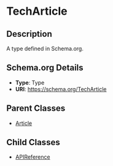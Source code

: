 # TechArticle

## Description
A type defined in Schema.org.

## Schema.org Details
- **Type**: Type
- **URI**: https://schema.org/TechArticle

## Parent Classes
- [Article](../Article.md)

## Child Classes
- [APIReference](APIReference/APIReference.md)

